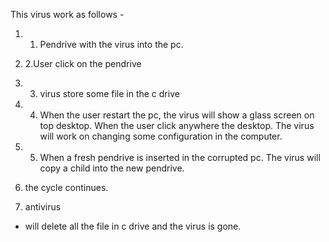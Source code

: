 This virus work as follows -

1) 1. Pendrive with the virus into the pc.
2) 2.User click on the pendrive
3) 3. virus store some file in the c drive
4) 4. When the user restart the pc, the virus will show a glass screen on top desktop. When the user click anywhere the desktop. The virus will work on changing some configuration in the computer.
5) 5. When a fresh pendrive is inserted in the corrupted pc. The virus will copy a child into the new pendrive.
6) the cycle continues.

7) antivirus

- will delete all the file in c drive and the virus is gone.

